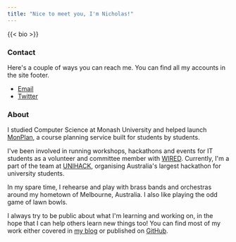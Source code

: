 ```yaml
---
title: "Nice to meet you, I'm Nicholas!"
---
```


{{< bio >}}

### Contact

Here's a couple of ways you can reach me. You can find all my accounts in the site footer.

-   [Email](mailto:nicholas@nicholas.cloud)
-   [Twitter](https://twitter.com/nchlswhttkr/)

### About

I studied Computer Science at Monash University and helped launch [MonPlan](https://monplan.apps.monash.edu/), a course planning service built for students by students.

I've been involved in running workshops, hackathons and events for IT students as a volunteer and committee member with [WIRED](https://wired.org.au/). Currently, I'm a part of the team at [UNIHACK](https://unihack.net/), organising Australia's largest hackathon for university students.

In my spare time, I rehearse and play with brass bands and orchestras around my hometown of Melbourne, Australia. I also like playing the odd game of lawn bowls.

I always try to be public about what I'm learning and working on, in the hope that I can help others learn new things too! You can find most of my work either covered in [my blog](/) or published on [GitHub](https://github.com/nchlswhttkr/).
